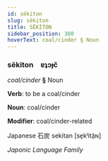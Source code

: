 ```yaml
---
id: sëkiton
slug: sëkiton
title: SËKİTON
sidebar_position: 380
hoverText: coal/cinder § Noun
---
```


### sëkiton&emsp;<span kind="abugida">ɐʇɔɟc̃</span>

*coal/cinder* **§** Noun

**Verb**: to be a coal/cinder

**Noun**: coal/cinder

**Modifier**: coal/cinder-related

Japanese 石炭 sekitan [se̞kʲitã̠ɴ]

*Japonic Language Family*